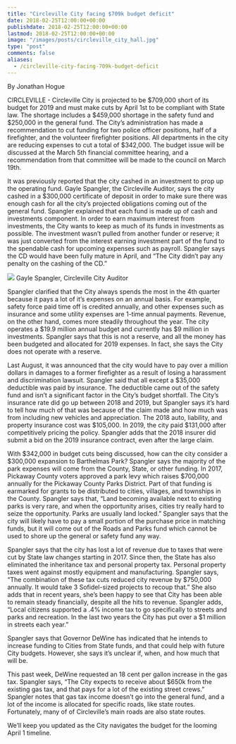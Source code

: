 ```yaml
---
title: "Circleville City facing $709k budget deficit"
date: 2018-02-25T12:00:00+00:00
publishdate: 2018-02-25T12:00:00+00:00
lastmod: 2018-02-25T12:00:00+00:00
image: "/images/posts/circleville_city_hall.jpg"
type: "post"
comments: false
aliases:
  - /circleville-city-facing-709k-budget-deficit
---
```

By Jonathan Hogue

CIRCLEVILLE - Circleville City is projected to be $709,000 short of its budget for 2019 and must make cuts by April 1st to be compliant with State law. The shortage includes a $459,000 shortage in the safety fund and $250,000 in the general fund. The City’s administration has made a recommendation to cut funding for two police officer positions, half of a firefighter, and the volunteer firefighter positions. All departments in the city are reducing expenses to cut a total of $342,000. The budget issue will be discussed at the March 5th financial committee hearing, and a recommendation from that committee will be made to the council on March 19th.

It was previously reported that the city cashed in an investment to prop up the operating fund. Gayle Spangler, the Circleville Auditor, says the city cashed in a $300,000 certificate of deposit in order to make sure there was enough cash for all the city’s projected obligations coming out of the general fund. Spangler explained that each fund is made up of cash and investments component. In order to earn maximum interest from investments, the City wants to keep as much of its funds in investments as possible. The investment wasn’t pulled from another funder or reserve; it was just converted from the interest earning investment part of the fund to the spendable cash for upcoming expenses such as payroll. Spangler says the CD would have been fully mature in April, and  “The City didn’t pay any penalty on the cashing of the CD.”

![](/images/posts/gayle_spangler)
Gayle Spangler, Circleville City Auditor

Spangler clarified that the City always spends the most in the 4th quarter because it pays a lot of it’s expenses on an annual basis. For example, safety force paid time off is credited annually, and other expenses such as insurance and some utility expenses are 1-time annual payments. Revenue, on the other hand, comes more steadily throughout the year. The city operates a $19.9 million annual budget and currently has $9 million in investments. Spangler says that this is not a reserve, and all the money has been budgeted and allocated for 2019 expenses. In fact, she says the City does not operate with a reserve.

Last August, it was announced that the city would have to pay over a million dollars in damages to a former firefighter as a result of losing a harassment and discrimination lawsuit. Spangler said that all except a $35,000 deductible was paid by insurance. The deductible came out of the safety fund and isn’t a significant factor in the City’s budget shortfall. The City’s insurance rate did go up between 2018 and 2019, but Spangler says it’s hard to tell how much of that was because of the claim made and how much was from including new vehicles and appreciation. The 2018 auto, liability, and property insurance cost was $105,000. In 2019, the city paid $131,000 after competitively pricing the policy. Spangler adds that the 2018 insurer did submit a bid on the 2019 insurance contract, even after the large claim.

With $342,000 in budget cuts being discussed, how can the city consider a $300,000 expansion to Barthelmas Park? Spangler says the majority of the park expenses will come from the County, State, or other funding. In 2017, Pickaway County voters approved a park levy which raises $700,000 annually for the Pickaway County Parks District. Part of that funding is earmarked for grants to be distributed to cities, villages, and townships in the County. Spangler says that, “Land becoming available next to existing parks is very rare, and when the opportunity arises, cities try really hard to seize the opportunity. Parks are usually land locked.” Spangler says that the city will likely have to pay a small portion of the purchase price in matching funds, but it will come out of the Roads and Parks fund which cannot be used to shore up the general or safety fund any way.

Spangler says that the city has lost a lot of revenue due to taxes that were cut by State law changes starting in 2017. Since then, the State has also eliminated the inheritance tax and personal property tax. Personal property taxes went against mostly equipment and manufacturing. Spangler says, “The combination of these tax cuts reduced city revenue by $750,000 annually. It would take 3 Sofidel-sized projects to recoup that.” She also adds that in recent years, she’s been happy to see that City has been able to remain steady financially, despite all the hits to revenue. Spangler adds, “Local citizens supported a .4% income tax to go specifically to streets and parks and recreation. In the last two years the City has put over a $1 million in streets each year.”

Spangler says that Governor DeWine has indicated that he intends to increase funding to Cities from State funds, and that could help with future City budgets. However, she says it’s unclear if, when, and how much that will be.

This past week, DeWine requested an 18 cent per gallon increase in the gas tax. Spangler says, “The City expects to receive about $650k from the existing gas tax, and that pays for a lot of the existing street crews.” Spangler notes that gas tax income doesn’t go into the general fund, and a lot of the income is allocated for specific roads, like state routes. Fortunately, many of of Circleville’s main roads are also state routes.

We’ll keep you updated as the City navigates the budget for the looming April 1 timeline.
